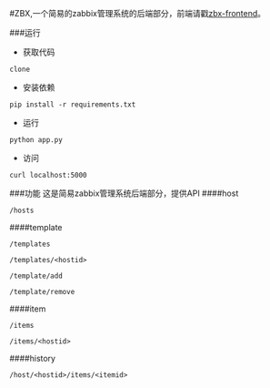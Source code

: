 #ZBX,一个简易的zabbix管理系统的后端部分，前端请戳[zbx-frontend]()。

###运行
- 获取代码
```
clone
```
- 安装依赖
```
pip install -r requirements.txt
```
- 运行
```
python app.py
```
- 访问
```
curl localhost:5000
```

###功能
这是简易zabbix管理系统后端部分，提供API
####host
```
/hosts
```
####template
```
/templates
```
```
/templates/<hostid>
```
```
/template/add
```
```
/template/remove
```
####item
```
/items
```
```
/items/<hostid>
```
####history
```
/host/<hostid>/items/<itemid>
```



